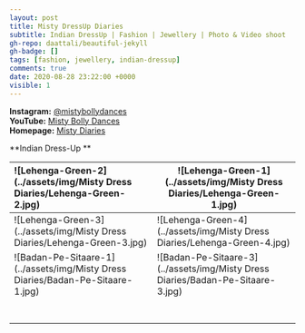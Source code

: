 ```yaml
---
layout: post
title: Misty DressUp Diaries
subtitle: Indian DressUp | Fashion | Jewellery | Photo & Video shoot
gh-repo: daattali/beautiful-jekyll
gh-badge: []
tags: [fashion, jewellery, indian-dressup]
comments: true
date: 2020-08-28 23:22:00 +0000
visible: 1
---
```


**Instagram:** [@mistybollydances](https://www.instagram.com/mistybollydances/)                
**YouTube:** [Misty Bolly Dances](https://www.youtube.com/channel/UCgs5bksScrops1q76ZyBDfA?view_as=subscriber)                
**Homepage:** [Misty Diaries](https://tarunpreetkaur.com/)                



**Indian Dress-Up **

| ![Lehenga-Green-2](../assets/img/Misty Dress Diaries/Lehenga-Green-2.jpg) | ![Lehenga-Green-1](../assets/img/Misty Dress Diaries/Lehenga-Green-1.jpg) |
| :----------------------------------------------------------- | ------------------------------------------------------------ |
| ![Lehenga-Green-3](../assets/img/Misty Dress Diaries/Lehenga-Green-3.jpg) | ![Lehenga-Green-4](../assets/img/Misty Dress Diaries/Lehenga-Green-4.jpg) |
| ![Badan-Pe-Sitaare-1](../assets/img/Misty Dress Diaries/Badan-Pe-Sitaare-1.jpg) | ![Badan-Pe-Sitaare-3](../assets/img/Misty Dress Diaries/Badan-Pe-Sitaare-3.jpg) |
|                                                              |                                                              |
|                                                              |                                                              |
|                                                              |                                                              |
|                                                              |                                                              |
|                                                              |                                                              |
|                                                              |                                                              |
|                                                              |                                                              |



